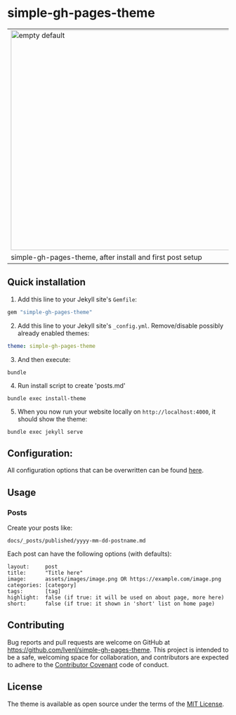 # simple-gh-pages-theme

<table>
<tr><td>
<img width="500" alt="empty default" src="https://user-images.githubusercontent.com/5443727/229302809-750132e5-d461-4ec8-a38a-ccdc62b3b72e.png"> 
</td><td>
<img width="500" alt="jordiwippert.nl" src="https://user-images.githubusercontent.com/5443727/229302812-d481eb40-b0ca-49cd-95d5-c7fef5228b7a.png">
</td>
<tr>
<td>
simple-gh-pages-theme, after install and first post setup                            
</td>
<td>
in-use: https://jordiwippert.nl
</td>
</tr>
</table>

## Quick installation

1. Add this line to your Jekyll site's `Gemfile`:

```ruby
gem "simple-gh-pages-theme"
```

2. Add this line to your Jekyll site's `_config.yml`. Remove/disable possibly already enabled themes:

```yaml
theme: simple-gh-pages-theme
```

3. And then execute:

```shell
bundle
```

4. Run install script to create 'posts.md'

```shell
bundle exec install-theme
```

5. When you now run your website locally on `http://localhost:4000`, it should show the theme:

```shell
bundle exec jekyll serve
```

## Configuration:

All configuration options that can be overwritten can be found [here](https://github.com/LiveNL/simple-gh-pages-theme/blob/main/_config.yml).

## Usage

### Posts

Create your posts like:

```
docs/_posts/published/yyyy-mm-dd-postname.md
```

Each post can have the following options (with defaults):

```
layout:     post
title:      "Title here"
image:      assets/images/image.png OR https://example.com/image.png
categories: [category]
tags:       [tag]
highlight:  false (if true: it will be used on about page, more here)
short:      false (if true: it shown in 'short' list on home page)
```

## Contributing

Bug reports and pull requests are welcome on GitHub at https://github.com/lvenl/simple-gh-pages-theme. This project is intended to be a safe, welcoming space for collaboration, and contributors are expected to adhere to the [Contributor Covenant](https://www.contributor-covenant.org/) code of conduct.

## License

The theme is available as open source under the terms of the [MIT License](https://opensource.org/licenses/MIT).

